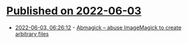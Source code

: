 # [Published on 2022-06-03](index.md)

* [2022-06-03, 06:26:12](https://news.ycombinator.com/item?id=31604916) - [Abmagick – abuse ImageMagick to create arbitrary files](https://github.com/jwilk/abmagick)
